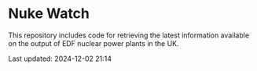 # Nuke Watch

This repository includes code for retrieving the latest information available on the output of EDF nuclear power plants in the UK.

Last updated: 2024-12-02 21:14